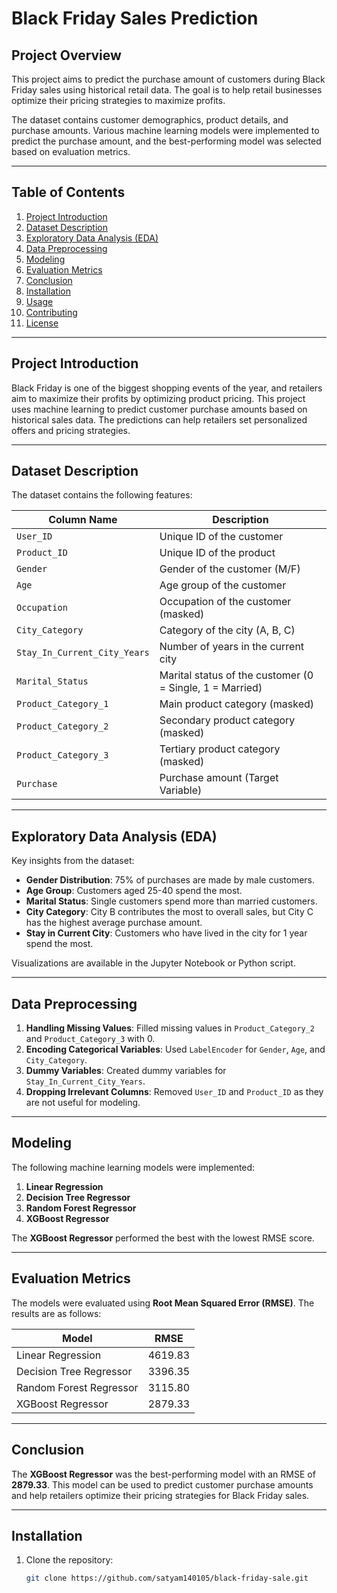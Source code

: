 # Black Friday Sales Prediction

## Project Overview
This project aims to predict the purchase amount of customers during Black Friday sales using historical retail data. The goal is to help retail businesses optimize their pricing strategies to maximize profits.

The dataset contains customer demographics, product details, and purchase amounts. Various machine learning models were implemented to predict the purchase amount, and the best-performing model was selected based on evaluation metrics.

---

## Table of Contents
1. [Project Introduction](#project-introduction)
2. [Dataset Description](#dataset-description)
3. [Exploratory Data Analysis (EDA)](#exploratory-data-analysis-eda)
4. [Data Preprocessing](#data-preprocessing)
5. [Modeling](#modeling)
6. [Evaluation Metrics](#evaluation-metrics)
7. [Conclusion](#conclusion)
8. [Installation](#installation)
9. [Usage](#usage)
10. [Contributing](#contributing)
11. [License](#license)

---

## Project Introduction
Black Friday is one of the biggest shopping events of the year, and retailers aim to maximize their profits by optimizing product pricing. This project uses machine learning to predict customer purchase amounts based on historical sales data. The predictions can help retailers set personalized offers and pricing strategies.

---

## Dataset Description
The dataset contains the following features:

| Column Name                  | Description                                      |
|------------------------------|--------------------------------------------------|
| `User_ID`                    | Unique ID of the customer                        |
| `Product_ID`                 | Unique ID of the product                         |
| `Gender`                     | Gender of the customer (M/F)                     |
| `Age`                        | Age group of the customer                        |
| `Occupation`                 | Occupation of the customer (masked)              |
| `City_Category`              | Category of the city (A, B, C)                   |
| `Stay_In_Current_City_Years` | Number of years in the current city              |
| `Marital_Status`             | Marital status of the customer (0 = Single, 1 = Married) |
| `Product_Category_1`         | Main product category (masked)                   |
| `Product_Category_2`         | Secondary product category (masked)              |
| `Product_Category_3`         | Tertiary product category (masked)               |
| `Purchase`                   | Purchase amount (Target Variable)                |

---

## Exploratory Data Analysis (EDA)
Key insights from the dataset:
- **Gender Distribution**: 75% of purchases are made by male customers.
- **Age Group**: Customers aged 25-40 spend the most.
- **Marital Status**: Single customers spend more than married customers.
- **City Category**: City B contributes the most to overall sales, but City C has the highest average purchase amount.
- **Stay in Current City**: Customers who have lived in the city for 1 year spend the most.

Visualizations are available in the Jupyter Notebook or Python script.

---

## Data Preprocessing
1. **Handling Missing Values**: Filled missing values in `Product_Category_2` and `Product_Category_3` with 0.
2. **Encoding Categorical Variables**: Used `LabelEncoder` for `Gender`, `Age`, and `City_Category`.
3. **Dummy Variables**: Created dummy variables for `Stay_In_Current_City_Years`.
4. **Dropping Irrelevant Columns**: Removed `User_ID` and `Product_ID` as they are not useful for modeling.

---

## Modeling
The following machine learning models were implemented:
1. **Linear Regression**
2. **Decision Tree Regressor**
3. **Random Forest Regressor**
4. **XGBoost Regressor**

The **XGBoost Regressor** performed the best with the lowest RMSE score.

---

## Evaluation Metrics
The models were evaluated using **Root Mean Squared Error (RMSE)**. The results are as follows:

| Model                  | RMSE     |
|------------------------|----------|
| Linear Regression       | 4619.83  |
| Decision Tree Regressor | 3396.35  |
| Random Forest Regressor | 3115.80  |
| XGBoost Regressor       | 2879.33  |

---

## Conclusion
The **XGBoost Regressor** was the best-performing model with an RMSE of **2879.33**. This model can be used to predict customer purchase amounts and help retailers optimize their pricing strategies for Black Friday sales.

---

## Installation
1. Clone the repository:
   ```bash
   git clone https://github.com/satyam140105/black-friday-sale.git
